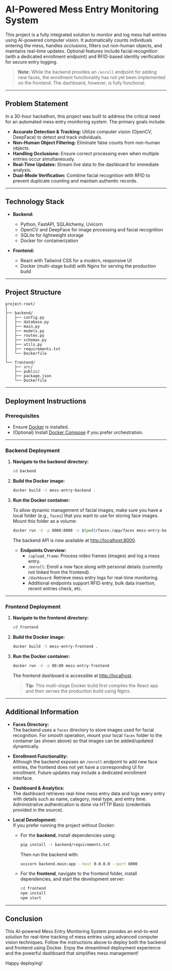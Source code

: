 # AI-Powered Mess Entry Monitoring System

This project is a fully integrated solution to monitor and log mess hall entries using AI-powered computer vision. It automatically counts individuals entering the mess, handles occlusions, filters out non-human objects, and maintains real-time updates. Optional features include facial recognition (with a dedicated enrollment endpoint) and RFID-based identity verification for secure entry logging.

> **Note:** While the backend provides an `/enroll` endpoint for adding new faces, the enrollment functionality has not yet been implemented on the frontend. The dashboard, however, is fully functional.

---

## Problem Statement

In a 30-hour hackathon, this project was built to address the critical need for an automated mess entry monitoring system. The primary goals include:

- **Accurate Detection & Tracking:** Utilize computer vision (OpenCV, DeepFace) to detect and track individuals.
- **Non-Human Object Filtering:** Eliminate false counts from non-human objects.
- **Handling Occlusions:** Ensure correct processing even when multiple entries occur simultaneously.
- **Real-Time Updates:** Stream live data to the dashboard for immediate analysis.
- **Dual-Mode Verification:** Combine facial recognition with RFID to prevent duplicate counting and maintain authentic records.

---

## Technology Stack

- **Backend:**  
  - Python, FastAPI, SQLAlchemy, Uvicorn  
  - OpenCV and DeepFace for image processing and facial recognition  
  - SQLite for lightweight storage  
  - Docker for containerization  

- **Frontend:**  
  - React with Tailwind CSS for a modern, responsive UI  
  - Docker (multi-stage build) with Nginx for serving the production build  

---

## Project Structure

```
project-root/
│
├── backend/
│   ├── config.py
│   ├── database.py
│   ├── main.py
│   ├── models.py
│   ├── routes.py
│   ├── schemas.py
│   ├── utils.py
│   ├── requirements.txt
│   └── Dockerfile
│
└── frontend/
    ├── src/
    ├── public/
    ├── package.json
    └── Dockerfile
```

---

## Deployment Instructions

### Prerequisites

- Ensure [Docker](https://www.docker.com/) is installed.
- (Optional) Install [Docker Compose](https://docs.docker.com/compose/) if you prefer orchestration.

---

### Backend Deployment

1. **Navigate to the backend directory:**

   ```bash
   cd backend
   ```

2. **Build the Docker image:**

   ```bash
   docker build -t mess-entry-backend .
   ```

3. **Run the Docker container:**

   To allow dynamic management of facial images, make sure you have a local folder (e.g., `faces`) that you want to use for storing face images. Mount this folder as a volume:

   ```bash
   docker run -d -p 8000:8000 -v $(pwd)/faces:/app/faces mess-entry-backend
   ```

   The backend API is now available at [http://localhost:8000](http://localhost:8000).

   - **Endpoints Overview:**
     - `/upload_frame`: Process video frames (images) and log a mess entry.
     - `/enroll`: Enroll a new face along with personal details (currently not linked from the frontend).
     - `/dashboard`: Retrieve mess entry logs for real-time monitoring.
     - Additional endpoints support RFID entry, bulk data insertion, recent entries check, etc.

---

### Frontend Deployment

1. **Navigate to the frontend directory:**

   ```bash
   cd frontend
   ```

2. **Build the Docker image:**

   ```bash
   docker build -t mess-entry-frontend .
   ```

3. **Run the Docker container:**

   ```bash
   docker run -d -p 80:80 mess-entry-frontend
   ```

   The frontend dashboard is accessible at [http://localhost](http://localhost).

   > **Tip:** This multi-stage Docker build first compiles the React app and then serves the production build using Nginx.

---

## Additional Information

- **Faces Directory:**  
  The backend uses a `faces` directory to store images used for facial recognition. For smooth operation, mount your local `faces` folder to the container (as shown above) so that images can be added/updated dynamically.

- **Enrollment Functionality:**  
  Although the backend exposes an `/enroll` endpoint to add new face entries, the frontend does not yet have a corresponding UI for enrollment. Future updates may include a dedicated enrollment interface.

- **Dashboard & Analytics:**  
  The dashboard retrieves real-time mess entry data and logs every entry with details such as name, category, meal type, and entry time. Administrative authentication is done via HTTP Basic (credentials provided in the source).

- **Local Development:**  
  If you prefer running the project without Docker:
  - For the **backend**, install dependencies using:
    ```bash
    pip install -r backend/requirements.txt
    ```
    Then run the backend with:
    ```bash
    uvicorn backend.main:app --host 0.0.0.0 --port 8000
    ```
  - For the **frontend**, navigate to the frontend folder, install dependencies, and start the development server:
    ```bash
    cd frontend
    npm install
    npm start
    ```

---

## Conclusion

This AI-powered Mess Entry Monitoring System provides an end-to-end solution for real-time tracking of mess entries using advanced computer vision techniques. Follow the instructions above to deploy both the backend and frontend using Docker. Enjoy the streamlined deployment experience and the powerful dashboard that simplifies mess management!

Happy deploying!